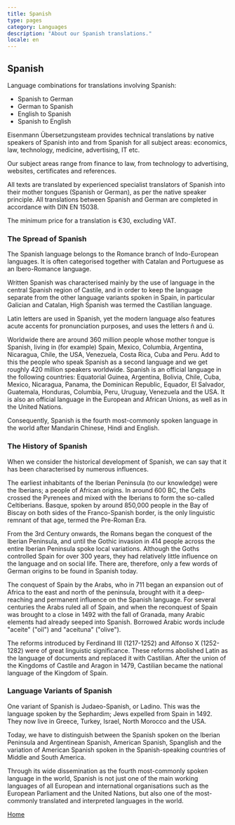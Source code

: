 ```yaml
---
title: Spanish
type: pages
category: Languages
description: "About our Spanish translations."
locale: en
---
```

## Spanish

Language combinations for translations involving Spanish:
- Spanish to German
- German to Spanish
- English to Spanish
- Spanish to English

Eisenmann Übersetzungsteam provides technical translations by native speakers of Spanish into and from Spanish for all subject areas: economics, law, technology, medicine, advertising, IT etc.

Our subject areas range from finance to law, from technology to advertising, websites, certificates and references.

All texts are translated by experienced specialist translators of Spanish into their mother tongues (Spanish or German), as per the native speaker principle. All translations between Spanish and German are completed in accordance with DIN EN 15038.

The minimum price for a translation is €30, excluding VAT.

### The Spread of Spanish
The Spanish language belongs to the Romance branch of Indo-European languages. It is often categorised together with Catalan and Portuguese as an Ibero-Romance language.

Written Spanish was characterised mainly by the use of language in the central Spanish region of Castile, and in order to keep the language separate from the other language variants spoken in Spain, in particular Galician and Catalan, High Spanish was termed the Castilian language.

Latin letters are used in Spanish, yet the modern language also features acute accents for pronunciation purposes, and uses the letters ñ and ü.

Worldwide there are around 360 million people whose mother tongue is Spanish, living in (for example) Spain, Mexico, Columbia, Argentina, Nicaragua, Chile, the USA, Venezuela, Costa Rica, Cuba and Peru. Add to this the people who speak Spanish as a second language and we get roughly 420 million speakers worldwide. Spanish is an official language in the following countries: Equatorial Guinea, Argentina, Bolivia, Chile, Cuba, Mexico, Nicaragua, Panama, the Dominican Republic, Equador, El Salvador, Guatemala, Honduras, Columbia, Peru, Uruguay, Venezuela and the USA. It is also an official language in the European and African Unions, as well as in the United Nations.

Consequently, Spanish is the fourth most-commonly spoken language in the world after Mandarin Chinese, Hindi and English.

### The History of Spanish
When we consider the historical development of Spanish, we can say that it has been characterised by numerous influences.

The earliest inhabitants of the Iberian Peninsula (to our knowledge) were the Iberians; a people of African origins. In around 600 BC, the Celts crossed the Pyrenees and mixed with the Iberians to form the so-called Celtiberians. Basque, spoken by around 850,000 people in the Bay of Biscay on both sides of the Franco-Spanish border, is the only linguistic remnant of that age, termed the Pre-Roman Era.

From the 3rd Century onwards, the Romans began the conquest of the Iberian Peninsula, and until the Gothic invasion in 414 people across the entire Iberian Peninsula spoke local variations. Although the Goths controlled Spain for over 300 years, they had relatively little influence on the language and on social life. There are, therefore, only a few words of German origins to be found in Spanish today.

The conquest of Spain by the Arabs, who in 711 began an expansion out of Africa to the east and north of the peninsula, brought with it a deep-reaching and permanent influence on the Spanish language. For several centuries the Arabs ruled all of Spain, and when the reconquest of Spain was brought to a close in 1492 with the fall of Granada, many Arabic elements had already seeped into Spanish. Borrowed Arabic words include "aceite" ("oil") and "aceituna" ("olive").

The reforms introduced by Ferdinand III (1217-1252) and Alfonso X (1252-1282) were of great linguistic significance. These reforms abolished Latin as the language of documents and replaced it with Castilian. After the union of the Kingdoms of Castile and Aragon in 1479, Castilian became the national language of the Kingdom of Spain.

### Language Variants of Spanish
One variant of Spanish is Judaeo-Spanish, or Ladino. This was the language spoken by the Sephardim; Jews expelled from Spain in 1492. They now live in Greece, Turkey, Israel, North Morocco and the USA.

Today, we have to distinguish between the Spanish spoken on the Iberian Peninsula and Argentinean Spanish, American Spanish, Spanglish and the variation of American Spanish spoken in the Spanish-speaking countries of Middle and South America.

Through its wide dissemination as the fourth most-commonly spoken language in the world, Spanish is not just one of the main working languages of all European and international organisations such as the European Parliament and the United Nations, but also one of the most-commonly translated and interpreted languages in the world.

[Home](/about/landing)